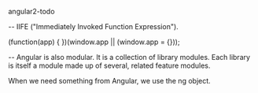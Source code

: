 angular2-todo

-- IIFE ("Immediately Invoked Function Expression").

(function(app) {
})(window.app || (window.app = {}));

-- Angular is also modular. It is a collection of library modules. Each library is itself a module made up of several, related feature modules.

When we need something from Angular, we use the ng object.


